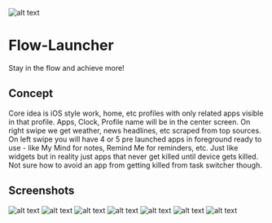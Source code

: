 ![alt text](https://github.com/Singularity-Coder/Flow-Launcher/blob/main/assets/logo192.png)
# Flow-Launcher
Stay in the flow and achieve more!

## Concept
Core idea is iOS style work, home, etc profiles with only related apps visible in that profile. Apps, Clock, Profile name will be in the center screen. On right swipe we get weather, news headlines, etc scraped from top sources. On left swipe you will have 4 or 5 pre launched apps in foreground ready to use - like My Mind for notes, Remind Me for reminders, etc. Just like widgets but in reality just apps that never get killed until device gets killed. Not sure how to avoid an app from getting killed from task switcher though.

## Screenshots
![alt text](https://github.com/Singularity-Coder/Flow-Launcher/blob/main/assets/ss1.png)
![alt text](https://github.com/Singularity-Coder/Flow-Launcher/blob/main/assets/ss2.png)
![alt text](https://github.com/Singularity-Coder/Flow-Launcher/blob/main/assets/ss3.png)
![alt text](https://github.com/Singularity-Coder/Flow-Launcher/blob/main/assets/ss4.png)
![alt text](https://github.com/Singularity-Coder/Flow-Launcher/blob/main/assets/ss5.png)
![alt text](https://github.com/Singularity-Coder/Flow-Launcher/blob/main/assets/ss6.png)
![alt text](https://github.com/Singularity-Coder/Flow-Launcher/blob/main/assets/ss7.png)